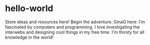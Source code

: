 # hello-world
Store ideas and resources here! Begin the adventure.
GinaG here: I'm fascinated by computers and programming. I love investigating the interwebs and designing cool things in my free time. I'm thirsty for all knowledge in the world!
